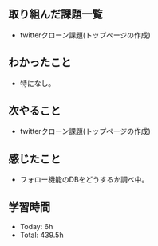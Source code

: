 ## 取り組んだ課題一覧
- twitterクローン課題(トップページの作成)
## わかったこと
- 特になし。
## 次やること
- twitterクローン課題(トップページの作成)
## 感じたこと
- フォロー機能のDBをどうするか調べ中。
## 学習時間
- Today: 6h
- Total: 439.5h